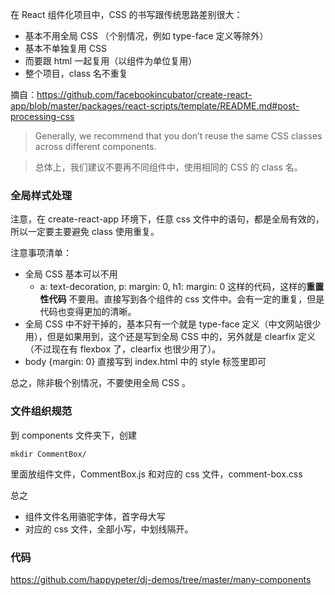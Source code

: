 在 React 组件化项目中，CSS 的书写跟传统思路差别很大：

- 基本不用全局 CSS （个别情况，例如 type-face 定义等除外）
- 基本不单独复用 CSS
- 而要跟 html 一起复用（以组件为单位复用）
- 整个项目，class 名不重复

摘自：https://github.com/facebookincubator/create-react-app/blob/master/packages/react-scripts/template/README.md#post-processing-css


>Generally, we recommend that you don’t reuse the same CSS classes across different components.

> 总体上，我们建议不要再不同组件中，使用相同的 CSS 的 class 名。

### 全局样式处理

注意，在 create-react-app 环境下，任意 css 文件中的语句，都是全局有效的，所以一定要主要避免 class 使用重复。

注意事项清单：

- 全局 CSS 基本可以不用
  - a: text-decoration, p: margin: 0, h1: margin: 0 这样的代码，这样的**重置性代码** 不要用。直接写到各个组件的 css 文件中。会有一定的重复，但是代码也变得更加的清晰。
- 全局 CSS 中不好干掉的，基本只有一个就是 type-face 定义（中文网站很少用），但是如果用到，这个还是写到全局 CSS 中的，另外就是 clearfix 定义（不过现在有 flexbox 了，clearfix 也很少用了）。
- body {margin: 0} 直接写到 index.html 中的 style 标签里即可

总之，除非极个别情况，不要使用全局 CSS 。

### 文件组织规范

到 components 文件夹下，创建

```
mkdir CommentBox/
```

里面放组件文件，CommentBox.js 和对应的 css 文件，comment-box.css

总之

- 组件文件名用骆驼字体，首字母大写
- 对应的 css 文件，全部小写，中划线隔开。


### 代码

https://github.com/happypeter/dj-demos/tree/master/many-components
